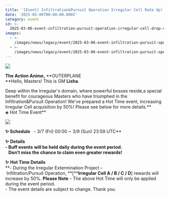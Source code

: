 ```yaml
---
title: '[Event] Infiltration&Pursuit Operation Irregular Cell Rate Up!'
date: '2025-03-06T00:00:00.000Z'
category: event
id: >-
  2025-03-06-event-infiltration-pursuit-operation-irregular-cell-drop-rate-up-event
images:
  - >-
    /images/news/legacy/event/2025-03-06-event-infiltration-pursuit-operation-irregular-cell-drop-rate-up-event/5d12d8b92faa4955bfff6e390cbb5ba9.webp
  - >-
    /images/news/legacy/event/2025-03-06-event-infiltration-pursuit-operation-irregular-cell-drop-rate-up-event/71cc8bf448524849802581aeef7b6138.webp
---
```


![](/images/news/legacy/event/2025-03-06-event-infiltration-pursuit-operation-irregular-cell-drop-rate-up-event/5d12d8b92faa4955bfff6e390cbb5ba9.webp)  

**The Action Anime,** **OUTERPLANE  
**Hello, Masters! This is GM **Lisha**.  
  
Deep within the Irregular's domain, where powerful bosses reside,a special benefit for courageous Masters who have triumphed in the Infiltration&Pursuit Operation! We've prepared a Hot Time event, increasing Irregular Cell acquisition by 50%! Please see below for more details.**  
◈ Hot Time Event**

![](/images/news/legacy/event/2025-03-06-event-infiltration-pursuit-operation-irregular-cell-drop-rate-up-event/71cc8bf448524849802581aeef7b6138.webp)  
  

****✨** **Schedule****   - 3/7 (Fri) 00:00 ~ 3/9 (Sun) 23:59 UTC**  
  
**✨** **Details**  
**\- Buff events will be held daily during the event period.  
   Don’t miss the chance to claim even greater rewards!**  
  
**✨** **Hot Time Details**  
**\- During the Irregular Extermination Project – Infiltration/Pursuit Operation, **\[****Irregular Cell A / B / C / D**\] rewards will increase by 50%. **Please Note** \- The above Hot Time will only be applied during the event period.  
\- The event details are subject to change. Thank you.
